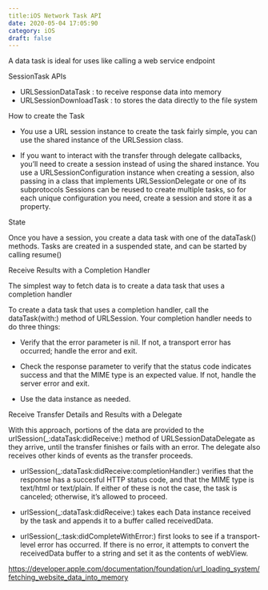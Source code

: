 ```yaml
---
title:iOS Network Task API
date: 2020-05-04 17:05:90
category: iOS
draft: false
---
```


A data task is ideal for uses like calling a web service endpoint

SessionTask APIs

- URLSessionDataTask : to receive response data into memory  
- URLSessionDownloadTask : to stores the data directly to the file system 

How to create the Task

- You use a URL session instance to create the task
 fairly simple, you can use the shared instance of the URLSession class.

- If you want to interact with the transfer through delegate callbacks, you’ll need to create a session instead of using the shared instance. 
You use a URLSessionConfiguration instance when creating a session, also passing in a class that implements URLSessionDelegate or one of its subprotocols
Sessions can be reused to create multiple tasks, so for each unique configuration you need, create a session and store it as a property.

State

Once you have a session, you create a data task with one of the dataTask() methods. Tasks are created in a suspended state, and can be started by calling resume()


Receive Results with a Completion Handler

The simplest way to fetch data is to create a data task that uses a completion handler

To create a data task that uses a completion handler, call the dataTask(with:) method of URLSession. Your completion handler needs to do three things:

- Verify that the error parameter is nil. If not, a transport error has occurred; handle the error and exit.

- Check the response parameter to verify that the status code indicates success and that the MIME type is an expected value. If not, handle the server error and exit.

- Use the data instance as needed.

Receive Transfer Details and Results with a Delegate

With this approach, portions of the data are provided to the urlSession(_:dataTask:didReceive:) method of URLSessionDataDelegate as they arrive, until the transfer finishes or fails with an error. The delegate also receives other kinds of events as the transfer proceeds.

- urlSession(_:dataTask:didReceive:completionHandler:) verifies that the response has a succesful HTTP status code, and that the MIME type is text/html or text/plain. If either of these is not the case, the task is canceled; otherwise, it’s allowed to proceed.

- urlSession(_:dataTask:didReceive:) takes each Data instance received by the task and appends it to a buffer called receivedData.

- urlSession(_:task:didCompleteWithError:) first looks to see if a transport-level error has occurred. If there is no error, it attempts to convert the receivedData buffer to a string and set it as the contents of webView.


https://developer.apple.com/documentation/foundation/url_loading_system/fetching_website_data_into_memory